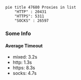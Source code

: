 
```mermaid
pie title 47680 Proxies in list
    "HTTP" : 20431
    "HTTPS": 5311
    "SOCKS" : 26597
```

### Some Info
#### Average Timeout

- mixed: 3.2s
- http: 1.3s
- https: 8.3s
- socks: 4.7s